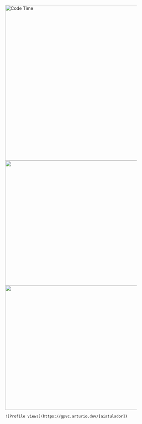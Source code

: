 
<figure>
	<!-- <p>Since 1st of may 2021</p> -->
	 <img alt="Code Time" src="https://img.shields.io/endpoint?style=flat&url=https://codetime-api.datreks.com/badge/1014?logoColor=white%26project=%26recentMS=0%26showProject=false" width="500"/> 
	<img src="https://wakatime.com/share/@a1cdcc24-5135-45fb-bcbb-dca1f8b595fa/433d0161-b404-4033-b12e-a5ebf26256d9.png" width="600" height="400" />
	<img src="https://wakatime.com/share/@a1cdcc24-5135-45fb-bcbb-dca1f8b595fa/c15f3c08-49a3-49b9-81de-e599352ca7b7.png" width="600" height="400" />
	
	![Profile views](https://gpvc.arturio.dev/[aiatulador])
	
	
